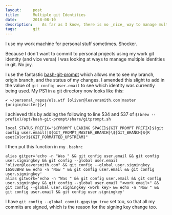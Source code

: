 ```yaml
---
layout:     post
title:      Multiple git Identities
date:       2018-08-10
description:    As far as I know, there is no _nice_ way to manage multiple identities in git, this is how I get round that
tags:       git
---
```


I use my work machine for personal stuff sometimes. Shocker.

Because I don't want to commit to personal projects using my work git identity (and vice versa) I was looking at ways to manage multiple identities in git. No joy.

I use the fantastic [bash-git-prompt](https://github.com/magicmonty/bash-git-prompt) which allows me to see my branch, origin branch, and the status of my changes. I amended this slight to add in the value of `git config user.email` to see which identity was currently being used. My PS1 in a git directory now looks like this:

```
✔ ~/personal_repos/ols.wtf [oliver@leaversmith.com|master {origin/master}|✔]
```

I achieved this by adding the following to line 534 and 537 of `$(brew --prefix)/opt/bash-git-prompt/share/gitprompt.sh`

```
local STATUS_PREFIX="${PROMPT_LEADING_SPACE}${GIT_PROMPT_PREFIX}$(git config user.email)|${GIT_PROMPT_MASTER_BRANCH}\${GIT_BRANCH}${R    esetColor}${GIT_FORMATTED_UPSTREAM}"
```

I then put this function in my `.bashrc`

```
alias gitper='echo -n "Was " && git config user.email && git config user.signingkey && git config --global user.email "oliver@leaversmith.com" && git config --global user.signingkey 16503BFB && echo -n "Now " && git config user.email && git config user.signingkey'
alias gitwork='echo -n "Was " && git config user.email && git config user.signingkey && git config --global user.email "<work email>" && git config --global user.signingkey <work key> && echo -n "Now " && git config user.email && git config user.signingkey'
```

I have `git config --global commit.gpgsign true` set too, so that all my commits are signed, which is the reason for the signing key change too.
